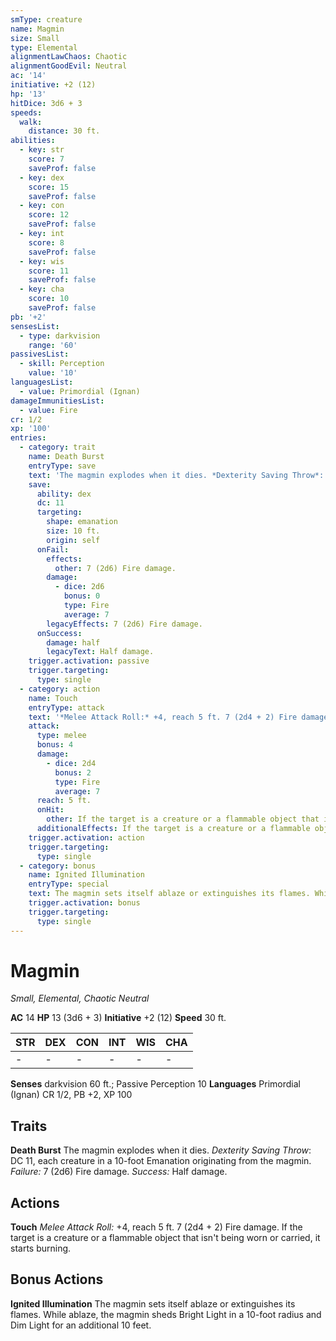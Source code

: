 ```yaml
---
smType: creature
name: Magmin
size: Small
type: Elemental
alignmentLawChaos: Chaotic
alignmentGoodEvil: Neutral
ac: '14'
initiative: +2 (12)
hp: '13'
hitDice: 3d6 + 3
speeds:
  walk:
    distance: 30 ft.
abilities:
  - key: str
    score: 7
    saveProf: false
  - key: dex
    score: 15
    saveProf: false
  - key: con
    score: 12
    saveProf: false
  - key: int
    score: 8
    saveProf: false
  - key: wis
    score: 11
    saveProf: false
  - key: cha
    score: 10
    saveProf: false
pb: '+2'
sensesList:
  - type: darkvision
    range: '60'
passivesList:
  - skill: Perception
    value: '10'
languagesList:
  - value: Primordial (Ignan)
damageImmunitiesList:
  - value: Fire
cr: 1/2
xp: '100'
entries:
  - category: trait
    name: Death Burst
    entryType: save
    text: 'The magmin explodes when it dies. *Dexterity Saving Throw*: DC 11, each creature in a 10-foot Emanation originating from the magmin. *Failure:*  7 (2d6) Fire damage. *Success:*  Half damage.'
    save:
      ability: dex
      dc: 11
      targeting:
        shape: emanation
        size: 10 ft.
        origin: self
      onFail:
        effects:
          other: 7 (2d6) Fire damage.
        damage:
          - dice: 2d6
            bonus: 0
            type: Fire
            average: 7
        legacyEffects: 7 (2d6) Fire damage.
      onSuccess:
        damage: half
        legacyText: Half damage.
    trigger.activation: passive
    trigger.targeting:
      type: single
  - category: action
    name: Touch
    entryType: attack
    text: '*Melee Attack Roll:* +4, reach 5 ft. 7 (2d4 + 2) Fire damage. If the target is a creature or a flammable object that isn''t being worn or carried, it starts burning.'
    attack:
      type: melee
      bonus: 4
      damage:
        - dice: 2d4
          bonus: 2
          type: Fire
          average: 7
      reach: 5 ft.
      onHit:
        other: If the target is a creature or a flammable object that isn't being worn or carried, it starts burning.
      additionalEffects: If the target is a creature or a flammable object that isn't being worn or carried, it starts burning.
    trigger.activation: action
    trigger.targeting:
      type: single
  - category: bonus
    name: Ignited Illumination
    entryType: special
    text: The magmin sets itself ablaze or extinguishes its flames. While ablaze, the magmin sheds Bright Light in a 10-foot radius and Dim Light for an additional 10 feet.
    trigger.activation: bonus
    trigger.targeting:
      type: single
---
```


# Magmin
*Small, Elemental, Chaotic Neutral*

**AC** 14
**HP** 13 (3d6 + 3)
**Initiative** +2 (12)
**Speed** 30 ft.

| STR | DEX | CON | INT | WIS | CHA |
| --- | --- | --- | --- | --- | --- |
| - | - | - | - | - | - |

**Senses** darkvision 60 ft.; Passive Perception 10
**Languages** Primordial (Ignan)
CR 1/2, PB +2, XP 100

## Traits

**Death Burst**
The magmin explodes when it dies. *Dexterity Saving Throw*: DC 11, each creature in a 10-foot Emanation originating from the magmin. *Failure:*  7 (2d6) Fire damage. *Success:*  Half damage.

## Actions

**Touch**
*Melee Attack Roll:* +4, reach 5 ft. 7 (2d4 + 2) Fire damage. If the target is a creature or a flammable object that isn't being worn or carried, it starts burning.

## Bonus Actions

**Ignited Illumination**
The magmin sets itself ablaze or extinguishes its flames. While ablaze, the magmin sheds Bright Light in a 10-foot radius and Dim Light for an additional 10 feet.
